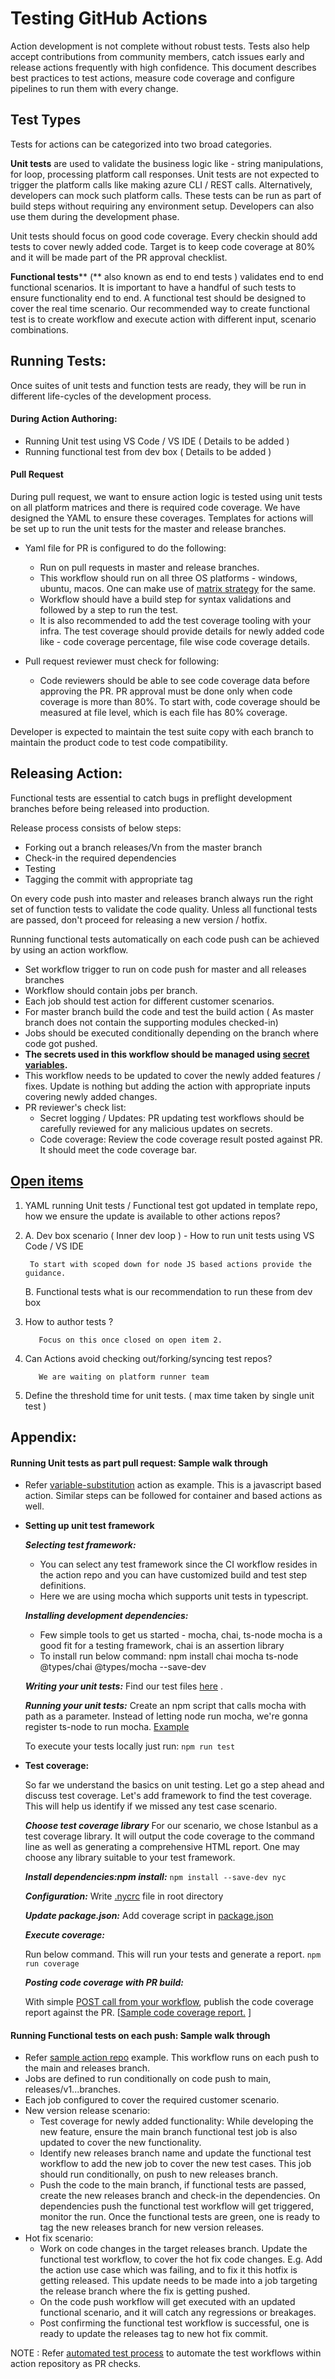 # Testing GitHub Actions

Action development is not complete without robust tests. Tests also help accept contributions from community members, catch issues early and release actions frequently with high confidence. This document describes best practices to test actions, measure code coverage and configure pipelines to run them with every change.

## Test Types

Tests for actions can be categorized into two broad categories.

**Unit tests** are used to validate the business logic like - string manipulations, for loop, processing platform call responses. Unit tests are not expected to trigger the platform calls like making azure CLI / REST calls. Alternatively, developers can mock such platform calls. These tests can be run as part of build steps without requiring any environment setup. Developers can also use them during the development phase.

Unit tests should focus on good code coverage. Every checkin should add tests to cover newly added code. Target is to keep code coverage at 80% and it will be made part of the PR approval checklist.

**Functional tests**** (** also known as end to end tests ) validates end to end functional scenarios. It is important to have a handful of such tests to ensure functionality end to end. A functional test should be designed to cover the real time scenario. Our recommended way to create functional test is to create workflow and execute action with different input, scenario combinations.

## Running Tests:

Once suites of unit tests and function tests are ready, they will be run in different life-cycles of the development process.

#### During Action Authoring:

- Running Unit test using VS Code / VS IDE ( Details to be added )
- Running functional test from dev box ( Details to be added )

#### Pull Request

During pull request, we want to ensure action logic is tested using unit tests on all platform matrices and there is required code coverage. We have designed the YAML to ensure these coverages. Templates for actions will be set up to run the unit tests for the master and release branches.

- Yaml file for PR is configured to do the following:
  - Run on pull requests in master and release branches.
  - This workflow should run on all three OS platforms - windows, ubuntu, macos. One can make use of [matrix strategy](https://docs.github.com/en/free-pro-team@latest/actions/learn-github-actions/managing-complex-workflows#using-a-build-matrix) for the same.
  - Workflow should have a build step for syntax validations and followed by a step to run the test.
  - It is also recommended to add the test coverage tooling with your infra. The test coverage should provide details for newly added code like - code coverage percentage, file wise code coverage details.

- Pull request reviewer must check for following:
  - Code reviewers should be able to see code coverage data before approving the PR. PR approval must be done only when code coverage is more than 80%. To start with, code coverage should be measured at file level, which is each file has 80% coverage.

Developer is expected to maintain the test suite copy with each branch to maintain the product code to test code compatibility.

## Releasing Action:

Functional tests are essential to catch bugs in preflight development branches before being released into production.

Release process consists of below steps:

- Forking out a branch releases/Vn from the master branch
- Check-in the required dependencies
- Testing
- Tagging the commit with appropriate tag

On every code push into master and releases branch always run the right set of function tests to validate the code quality. Unless all functional tests are passed, don&#39;t proceed for releasing a new version / hotfix.

Running functional tests automatically on each code push can be achieved by using an action workflow.

- Set workflow trigger to run on code push for master and all releases branches
- Workflow should contain jobs per branch.
- Each job should test action for different customer scenarios.
- For master branch build the code and test the build action ( As master branch does not contain the supporting modules checked-in)
- Jobs should be executed conditionally depending on the branch where code got pushed.
- **The secrets used in this workflow should be managed using [secret variables](https://docs.github.com/en/free-pro-team@latest/actions/reference/encrypted-secrets).**
- This workflow needs to be updated to cover the newly added features / fixes. Update is nothing but adding the action with appropriate inputs covering newly added changes.
- PR reviewer's check list:
  - Secret logging / Updates: PR updating test workflows should be carefully reviewed for any malicious updates on secrets.
  - Code coverage: Review the code coverage result posted against PR. It should meet the code coverage bar.

## [Open items](https://github.com/github/GitHub-EcoSystem/issues/923)


1. YAML running Unit tests / Functional test got updated in template repo, how we ensure the update is available to other actions repos?
2. A. Dev box scenario ( Inner dev loop ) -  How to run unit tests using VS Code / VS IDE

        To start with scoped down for node JS based actions provide the guidance.

   B. Functional tests what is our recommendation to run these from dev box
          

3. How to author tests ?

          Focus on this once closed on open item 2.

4. Can Actions avoid checking out/forking/syncing test repos?

          We are waiting on platform runner team

5. Define the threshold time for unit tests. ( max time taken by single unit test )

## Appendix:

#### Running Unit tests as part pull request: Sample walk through

- Refer [variable-substitution](https://github.com/microsoft/variable-substitution) action as example. This is a javascript based action. Similar steps can be followed for container and based actions as well.

- **Setting up unit test framework**

  ***Selecting test framework:***

  - You can select any test framework since the CI workflow resides in the action repo and you can have customized build and test step definitions.
  - Here we are using mocha which supports unit tests in typescript.

  ***Installing development dependencies:***

  - Few simple tools to get us started - mocha, chai, ts-node
 mocha is a good fit for a testing framework, chai is an assertion library
  - To install run below command:
npm install chai mocha ts-node @types/chai @types/mocha --save-dev

  ***Writing your unit tests:***
  Find our test files [here](https://github.com/microsoft/variable-substitution/tree/master/src/Tests) .

  ***Running your unit tests:***
  Create an npm script that calls mocha with path as a parameter. Instead of letting node run mocha, we&#39;re gonna register ts-node to run mocha. [Example](https://github.com/microsoft/variable-substitution/blob/ede5b92701e66ea752d76c4fc7e8888849edfdcd/package.json)

  To execute your tests locally just run:
  `npm run test`

- **Test coverage:**

  So far we understand the basics on unit testing. Let go a step ahead and discuss test coverage. Let's add framework to find the test coverage. This will help us identify if we missed any test case scenario.

  ***Choose test coverage library***
  For our scenario, we chose Istanbul as a test coverage library. It will output the code coverage to the command line as well as generating a comprehensive HTML report. One may choose any library suitable to your test framework.

  ***Install dependencies:npm install:*** `npm install --save-dev nyc`

  ***Configuration:*** Write [.nycrc](https://github.com/microsoft/variable-substitution/blob/ede5b92701e66ea752d76c4fc7e8888849edfdcd/.nycrc) file in root directory

  ***Update package.json:*** Add coverage script in [package.json](https://github.com/microsoft/variable-substitution/blob/ede5b92701e66ea752d76c4fc7e8888849edfdcd/package.json)

  ***Execute coverage:***
  
  Run below command. This will run your tests and generate a report.
  `npm run coverage`

  ***Posting code coverage with PR build:***

  With simple [POST call from your workflow](https://github.com/microsoft/variable-substitution/blob/master/.github/workflows/ci.yml#L66), publish the code coverage report against the PR. [[Sample code coverage report.](https://github.com/microsoft/variable-substitution/pull/16#issuecomment-702284009) ]

#### Running Functional tests on each push: Sample walk through

- Refer [sample action repo](https://github.com/Azure/sample-action/blob/main/.github/workflows/run-sample-integration-tests.yml) example. This workflow runs on each push to the main and releases branch.
- Jobs are defined to run conditionally on code push to main, releases/v1...branches.
- Each job configured to cover the required customer scenario.
- New version release scenario:
  - Test coverage for newly added functionality: While developing the new feature, ensure the main branch functional test job is also updated to cover the new functionality.
  - Identify new releases branch name and update the functional test workflow to add the new job to cover the new test cases. This job should run conditionally, on push to new releases branch.
  - Push the code to the main branch, if functional tests are passed, create the new releases branch and check-in the dependencies. On dependencies push the functional test workflow will get triggered, monitor the run. Once the functional tests are green, one is ready to tag the new releases branch for new version releases.
- Hot fix scenario:
  - Work on code changes in the target releases branch. Update the functional test workflow, to cover the hot fix code changes. E.g. Add the action use case which was failing, and to fix it this hotfix is getting released. This update needs to be made into a job targeting the release branch where the fix is getting pushed.
  - On the code push workflow will get executed with an updated functional scenario, and it will catch any regressions or breakages.
  - Post confirming the functional test workflow is successful, one is ready to update the releases tag to new hot fix commit. 

NOTE : Refer [automated test process](https://github.com/Azure/actions/blob/main/docs/Testing-docs/Test-workflows-automation.md) to automate the test workflows within action repository as PR checks.
